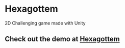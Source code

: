 # Hexagottem
2D Challenging game made with Unity

## Check out the demo at [Hexagottem](https://astromium.github.io/Hexagottem)


